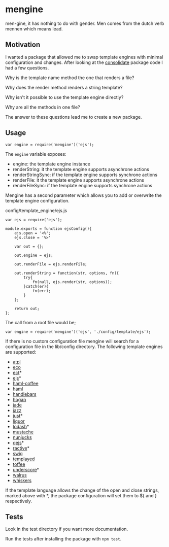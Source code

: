 # mengine

men-gine, it has nothing to do with gender. Men comes from the dutch verb mennen which means lead.

## Motivation

I wanted a package that allowed me to swap template engines with minimal configuration and changes.
After looking at the [consolidate](https://www.npmjs.org/package/consolidate) package code I had a few questions.

Why is the template name method the one that renders a file?

Why does the render method renders a string template?

Why isn't it possible to use the template engine directly?

Why are all the methods in one file?

The answer to these questions lead me to create a new package.

## Usage

    var engine = require('mengine')('ejs');

The `engine` variable exposes:

- engine: the template engine instance
- renderString: it the template engine supports asynchrone actions
- renderStringSync: if the template engine supports synchrone actions
- renderFile: it the template engine supports asynchrone actions
- renderFileSync: if the template engine supports synchrone actions

Mengine has a second parameter which allows you to add or overwrite the template engine configuration.

config/template_engine/ejs.js

    var ejs = require('ejs');

    module.exports = function ejsConfig(){
        ejs.open = '<%';
        ejs.close = '%>'

        var out = {};

        out.engine = ejs;

        out.renderFile = ejs.renderFile;

        out.renderString = function(str, options, fn){
            try{
                fn(null, ejs.render(str, options));
            }catch(er){
                fn(err);
            }
        };

        return out;
    };

The call from a root file would be;

    var engine = require('mengine')('ejs', './config/template/ejs');

If there is no custom configuration file mengine will search for a configuration file in the lib/config directory. The following template engines are supported:

- [atpl](https://github.com/soywiz/atpl.js)
- [eco](https://github.com/sstephenson/eco)
- [ect](https://github.com/baryshev/ect)*
- [ejs](https://github.com/tj/ejs)*
- [haml-coffee](https://github.com/9elements/haml-coffee)
- [haml](https://github.com/tj/haml.js)
- [handlebars](https://github.com/wycats/handlebars.js/)
- [hogan](https://github.com/twitter/hogan.js)
- [jade](https://github.com/jadejs/jade)
- [jazz](https://github.com/shinetech/jazz)
- [just](https://github.com/baryshev/just)*
- [liquor](https://github.com/chjj/liquor)
- [lodash](https://github.com/lodash/lodash)*
- [mustache](https://github.com/janl/mustache.js)
- [nunjucks](https://github.com/mozilla/nunjucks)
- [qejs](https://github.com/jepso/QEJS)*
- [ractive](https://github.com/ractivejs/ractive)*
- [swig](https://github.com/paularmstrong/swig)
- [templayed](https://github.com/archan937/templayed.js/)
- [toffee](https://github.com/malgorithms/toffee)
- [underscore](https://github.com/jashkenas/underscore)*
- [walrus](https://github.com/jeremyruppel/walrus)
- [whiskers](https://github.com/gsf/whiskers.js)

If the template language allows the change of the open and close strings, marked above with *, the package configuration will set them to ${ and } respectively.

## Tests

Look in the test directory if you want more documentation.

Run the tests after installing the package with `npm test`.